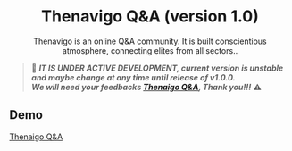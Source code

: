 <h1 align="center">Thenavigo Q&A (version 1.0)</h1>

<div align="center">
Thenavigo is an online Q&A community. It is built conscientious atmosphere, connecting elites from all sectors..
</div>

> 🚧 ***IT IS UNDER ACTIVE DEVELOPMENT, current version is unstable and maybe change at any time until release of v1.0.0.***
<br>***We will need your feedbacks [Thenaigo Q&A](https://isaacpatrick183684.typeform.com/to/XEuHqTwp?typeform-source=t.co),
Thank you!!!*** ⚠️

## Demo
[Thenaigo Q&A](http://thenavigo.com/)